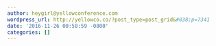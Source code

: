 ```yaml
---
author: heygirl@yellowconference.com
wordpress_url: http://yellowco.co/?post_type=post_grid&#038;p=7341
date: '2016-11-26 00:58:59 -0800'
categories: []
---
```

